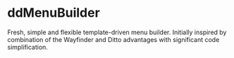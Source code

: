 # ddMenuBuilder
Fresh, simple and flexible template-driven menu builder. Initially inspired by combination of the Wayfinder and Ditto advantages with significant code simplification.